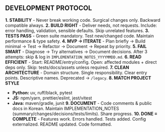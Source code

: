 ## **DEVELOPMENT PROTOCOL**
**1. STABILITY** - Never break working code. Surgical changes only. Backward compatible always.
**2. BUILD RIGHT** - Deliver needs, not requests. Include: error handling, validation, sensible defaults. Skip unrelated features.
**3. TESTS PASS** - Green suite mandatory. Test new/changed code. Maintain performance & type safety.
**4. MVP → ITERATE** - Plan briefly → Build minimal → Test → Refactor → Document → Repeat by priority.
**5. FAIL SMART** - Diagnose → Try alternatives → Document decisions. After 3 attempts: skip & log in `IMPLEMENTATION_NOTES_YYYYMMDD.md`.
**6. READ EFFICIENT** - Start: README/entry/config. Open: affected modules + direct deps only. Skip: tests/docs/assets unless required.
**7. CLEAN ARCHITECTURE** - Domain structure. Single responsibility. Clear entry points. Descriptive names. Deprecated → `/legacy`.
**8. MATCH PROJECT STYLE**
   - **Python:** uv, ruff/black, pytest
   - **JS:** npm/yarn, prettier/eslint, jest/vitest  
   - **Java:** maven/gradle, junit
**9. DOCUMENT** - Code comments & public docs in Korean. Maintain IMPLEMENTATION_NOTES (summary/changes/decisions/tests/limits). Share progress.
**10. DONE = COMPLETE** - Features work. Errors handled. Tests added. Config externalized. README updated. Code formatted.